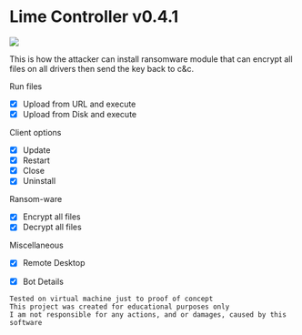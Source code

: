 # Lime Controller v0.4.1

<img src="https://i.imgur.com/A03qFj3.png">
	
 This is how the attacker can install ransomware module that can encrypt all files on all drivers then send the key back to c&c.

 
 Run files
 - [x] Upload from URL and execute
 - [x] Upload from Disk and execute
	
 Client options
 - [x] Update
 - [x] Restart
 - [x] Close
 - [x] Uninstall
	 	
 Ransom-ware
 - [x] Encrypt all files
 - [x] Decrypt all files
	
 Miscellaneous
 - [x] Remote Desktop
 - [x] Bot Details
 
 
 ```
 Tested on virtual machine just to proof of concept
 This project was created for educational purposes only
 I am not responsible for any actions, and or damages, caused by this software
 ```
